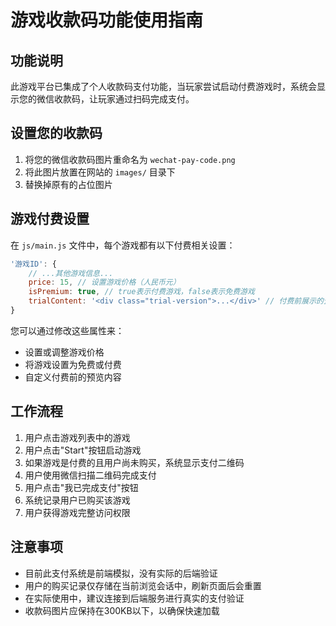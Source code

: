 # 游戏收款码功能使用指南

## 功能说明

此游戏平台已集成了个人收款码支付功能，当玩家尝试启动付费游戏时，系统会显示您的微信收款码，让玩家通过扫码完成支付。

## 设置您的收款码

1. 将您的微信收款码图片重命名为 `wechat-pay-code.png`
2. 将此图片放置在网站的 `images/` 目录下
3. 替换掉原有的占位图片

## 游戏付费设置

在 `js/main.js` 文件中，每个游戏都有以下付费相关设置：

```javascript
'游戏ID': {
    // ...其他游戏信息...
    price: 15, // 设置游戏价格（人民币元）
    isPremium: true, // true表示付费游戏，false表示免费游戏
    trialContent: '<div class="trial-version">...</div>' // 付费前展示的预览内容
}
```

您可以通过修改这些属性来：
- 设置或调整游戏价格
- 将游戏设置为免费或付费
- 自定义付费前的预览内容

## 工作流程

1. 用户点击游戏列表中的游戏
2. 用户点击"Start"按钮启动游戏
3. 如果游戏是付费的且用户尚未购买，系统显示支付二维码
4. 用户使用微信扫描二维码完成支付
5. 用户点击"我已完成支付"按钮
6. 系统记录用户已购买该游戏
7. 用户获得游戏完整访问权限

## 注意事项

- 目前此支付系统是前端模拟，没有实际的后端验证
- 用户的购买记录仅存储在当前浏览会话中，刷新页面后会重置
- 在实际使用中，建议连接到后端服务进行真实的支付验证
- 收款码图片应保持在300KB以下，以确保快速加载 